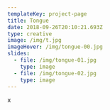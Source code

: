 ```yaml
---
templateKey: project-page
title: Tongue
date: 2018-09-26T20:10:21.693Z
type: creative
image: /img/t.jpg
imageHover: /img/tongue-00.jpg
slides:
  - file: /img/tongue-01.jpg
    type: image
  - file: /img/tongue-02.jpg
    type: image
---
```

x
